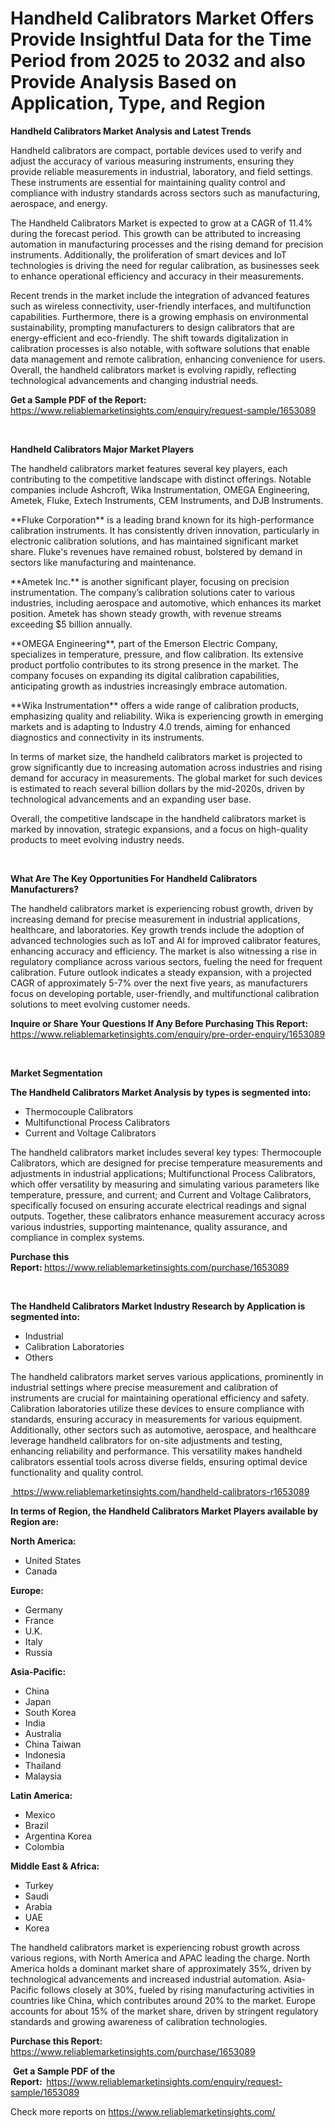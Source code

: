 <p><h1>Handheld Calibrators Market Offers Provide Insightful Data for the Time Period from 2025 to 2032 and also Provide Analysis Based on Application, Type, and Region</h1></p><p><strong>Handheld Calibrators Market Analysis and Latest Trends</strong></p>
<p><p>Handheld calibrators are compact, portable devices used to verify and adjust the accuracy of various measuring instruments, ensuring they provide reliable measurements in industrial, laboratory, and field settings. These instruments are essential for maintaining quality control and compliance with industry standards across sectors such as manufacturing, aerospace, and energy.</p><p>The Handheld Calibrators Market is expected to grow at a CAGR of 11.4% during the forecast period. This growth can be attributed to increasing automation in manufacturing processes and the rising demand for precision instruments. Additionally, the proliferation of smart devices and IoT technologies is driving the need for regular calibration, as businesses seek to enhance operational efficiency and accuracy in their measurements.</p><p>Recent trends in the market include the integration of advanced features such as wireless connectivity, user-friendly interfaces, and multifunction capabilities. Furthermore, there is a growing emphasis on environmental sustainability, prompting manufacturers to design calibrators that are energy-efficient and eco-friendly. The shift towards digitalization in calibration processes is also notable, with software solutions that enable data management and remote calibration, enhancing convenience for users. Overall, the handheld calibrators market is evolving rapidly, reflecting technological advancements and changing industrial needs.</p></p>
<p><strong>Get a Sample PDF of the Report:&nbsp;</strong> <a href="https://www.reliablemarketinsights.com/enquiry/request-sample/1653089?utm_campaign=2636&utm_medium=2&utm_source=Github&utm_content=ia&utm_term=05032025&utm_id=handheld-calibrators">https://www.reliablemarketinsights.com/enquiry/request-sample/1653089</a></p>
<p>&nbsp;</p>
<p><strong>Handheld Calibrators Major Market Players</strong></p>
<p><p>The handheld calibrators market features several key players, each contributing to the competitive landscape with distinct offerings. Notable companies include Ashcroft, Wika Instrumentation, OMEGA Engineering, Ametek, Fluke, Extech Instruments, CEM Instruments, and DJB Instruments.</p><p>**Fluke Corporation** is a leading brand known for its high-performance calibration instruments. It has consistently driven innovation, particularly in electronic calibration solutions, and has maintained significant market share. Fluke's revenues have remained robust, bolstered by demand in sectors like manufacturing and maintenance.</p><p>**Ametek Inc.** is another significant player, focusing on precision instrumentation. The company’s calibration solutions cater to various industries, including aerospace and automotive, which enhances its market position. Ametek has shown steady growth, with revenue streams exceeding $5 billion annually.</p><p>**OMEGA Engineering**, part of the Emerson Electric Company, specializes in temperature, pressure, and flow calibration. Its extensive product portfolio contributes to its strong presence in the market. The company focuses on expanding its digital calibration capabilities, anticipating growth as industries increasingly embrace automation.</p><p>**Wika Instrumentation** offers a wide range of calibration products, emphasizing quality and reliability. Wika is experiencing growth in emerging markets and is adapting to Industry 4.0 trends, aiming for enhanced diagnostics and connectivity in its instruments.</p><p>In terms of market size, the handheld calibrators market is projected to grow significantly due to increasing automation across industries and rising demand for accuracy in measurements. The global market for such devices is estimated to reach several billion dollars by the mid-2020s, driven by technological advancements and an expanding user base.</p><p>Overall, the competitive landscape in the handheld calibrators market is marked by innovation, strategic expansions, and a focus on high-quality products to meet evolving industry needs.</p></p>
<p>&nbsp;</p>
<p><strong>What Are The Key Opportunities For Handheld Calibrators Manufacturers?</strong></p>
<p><p>The handheld calibrators market is experiencing robust growth, driven by increasing demand for precise measurement in industrial applications, healthcare, and laboratories. Key growth trends include the adoption of advanced technologies such as IoT and AI for improved calibrator features, enhancing accuracy and efficiency. The market is also witnessing a rise in regulatory compliance across various sectors, fueling the need for frequent calibration. Future outlook indicates a steady expansion, with a projected CAGR of approximately 5-7% over the next five years, as manufacturers focus on developing portable, user-friendly, and multifunctional calibration solutions to meet evolving customer needs.</p></p>
<p><strong>Inquire or Share Your Questions If Any Before Purchasing This Report:</strong> <a href="https://www.reliablemarketinsights.com/enquiry/pre-order-enquiry/1653089?utm_campaign=2636&utm_medium=2&utm_source=Github&utm_content=ia&utm_term=05032025&utm_id=handheld-calibrators">https://www.reliablemarketinsights.com/enquiry/pre-order-enquiry/1653089</a></p>
<p>&nbsp;</p>
<p><strong>Market Segmentation</strong></p>
<p><strong>The Handheld Calibrators Market Analysis by types is segmented into:</strong></p>
<p><ul><li>Thermocouple Calibrators</li><li>Multifunctional Process Calibrators</li><li>Current and Voltage Calibrators</li></ul></p>
<p><p>The handheld calibrators market includes several key types: Thermocouple Calibrators, which are designed for precise temperature measurements and adjustments in industrial applications; Multifunctional Process Calibrators, which offer versatility by measuring and simulating various parameters like temperature, pressure, and current; and Current and Voltage Calibrators, specifically focused on ensuring accurate electrical readings and signal outputs. Together, these calibrators enhance measurement accuracy across various industries, supporting maintenance, quality assurance, and compliance in complex systems.</p></p>
<p><strong>Purchase this Report:&nbsp;</strong><a href="https://www.reliablemarketinsights.com/purchase/1653089?utm_campaign=2636&utm_medium=2&utm_source=Github&utm_content=ia&utm_term=05032025&utm_id=handheld-calibrators">https://www.reliablemarketinsights.com/purchase/1653089</a></p>
<p>&nbsp;</p>
<p><strong>The Handheld Calibrators Market Industry Research by Application is segmented into:</strong></p>
<p><ul><li>Industrial</li><li>Calibration Laboratories</li><li>Others</li></ul></p>
<p><p>The handheld calibrators market serves various applications, prominently in industrial settings where precise measurement and calibration of instruments are crucial for maintaining operational efficiency and safety. Calibration laboratories utilize these devices to ensure compliance with standards, ensuring accuracy in measurements for various equipment. Additionally, other sectors such as automotive, aerospace, and healthcare leverage handheld calibrators for on-site adjustments and testing, enhancing reliability and performance. This versatility makes handheld calibrators essential tools across diverse fields, ensuring optimal device functionality and quality control.</p></p>
<p><a href="https://www.reliablemarketinsights.com/handheld-calibrators-r1653089?utm_campaign=2636&utm_medium=2&utm_source=Github&utm_content=ia&utm_term=05032025&utm_id=handheld-calibrators">&nbsp;https://www.reliablemarketinsights.com/handheld-calibrators-r1653089</a></p>
<p><strong>In terms of Region, the Handheld Calibrators Market Players available by Region are:</strong></p>
<p>
    <p> <strong> North America: </strong>
        <ul>
            <li>United States</li>
            <li>Canada</li>
        </ul>
        </p> 
    <p> <strong> Europe: </strong>
        <ul>
            <li>Germany</li>
            <li>France</li>
            <li>U.K.</li>
            <li>Italy</li>
            <li>Russia</li>
        </ul>
        </p> 
    <p> <strong> Asia-Pacific: </strong>
        <ul>
            <li>China</li>
            <li>Japan</li>
            <li>South Korea</li>
            <li>India</li>
            <li>Australia</li>
            <li>China Taiwan</li>
            <li>Indonesia</li>
            <li>Thailand</li>
            <li>Malaysia</li>
        </ul>
        </p> 
    <p> <strong> Latin America: </strong>
        <ul>
            <li>Mexico</li>
            <li>Brazil</li>
            <li>Argentina Korea</li>
            <li>Colombia</li>
        </ul>
        </p> 
    <p> <strong> Middle East & Africa: </strong>
        <ul>
            <li>Turkey</li>
            <li>Saudi</li>
            <li>Arabia</li>
            <li>UAE</li>
            <li>Korea</li>
        </ul>
    </p>
    </p>
<p><p>The handheld calibrators market is experiencing robust growth across various regions, with North America and APAC leading the charge. North America holds a dominant market share of approximately 35%, driven by technological advancements and increased industrial automation. Asia-Pacific follows closely at 30%, fueled by rising manufacturing activities in countries like China, which contributes around 20% to the market. Europe accounts for about 15% of the market share, driven by stringent regulatory standards and growing awareness of calibration technologies.</p></p>
<p><strong>Purchase this Report: </strong><a href="https://www.reliablemarketinsights.com/purchase/1653089?utm_campaign=2636&utm_medium=2&utm_source=Github&utm_content=ia&utm_term=05032025&utm_id=handheld-calibrators">https://www.reliablemarketinsights.com/purchase/1653089</a></p>
<p>&nbsp;<strong>Get a Sample PDF of the Report:&nbsp;&nbsp;</strong><a href="https://www.reliablemarketinsights.com/enquiry/request-sample/1653089?utm_campaign=2636&utm_medium=2&utm_source=Github&utm_content=ia&utm_term=05032025&utm_id=handheld-calibrators">https://www.reliablemarketinsights.com/enquiry/request-sample/1653089</a></p>
<p><strong></strong></p>
<p>Check more reports on <a href="https://www.reliablemarketinsights.com/?utm_campaign=2636&utm_medium=2&utm_source=Github&utm_content=ia&utm_term=05032025&utm_id=handheld-calibrators">https://www.reliablemarketinsights.com/</a></p>